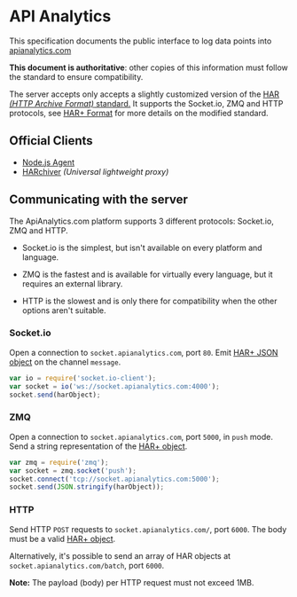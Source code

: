 # API Analytics

This specification documents the public interface to log data points into [apianalytics.com](http://apianalytics.com)

**This document is authoritative**: other copies of this information must follow the standard to ensure compatibility.

The server accepts only accepts a slightly customized version of the [HAR *(HTTP Archive Format)* standard.](http://www.softwareishard.com/blog/har-12-spec/) It supports the Socket.io, ZMQ and HTTP protocols, see [HAR+ Format](format.md) for more details on the modified standard.

## Official Clients

- [Node.js Agent](https://github.com/Mashape/analytics-agents)
- [HARchiver](https://github.com/Mashape/harchiver) *(Universal lightweight proxy)*

## Communicating with the server

The ApiAnalytics.com platform supports 3 different protocols: Socket.io, ZMQ and HTTP.

- Socket.io is the simplest, but isn't available on every platform and language.

- ZMQ is the fastest and is available for virtually every language, but it requires an external library.

- HTTP is the slowest and is only there for compatibility when the other options aren't suitable.

### Socket.io

Open a connection to `socket.apianalytics.com`, port `80`. Emit [HAR+ JSON object](format) on the channel `message`.

```js
var io = require('socket.io-client');
var socket = io('ws://socket.apianalytics.com:4000');
socket.send(harObject);
```

### ZMQ

Open a connection to `socket.apianalytics.com`, port `5000`, in `push` mode. Send a string representation of the [HAR+ object](format).

```js
var zmq = require('zmq');
var socket = zmq.socket('push');
socket.connect('tcp://socket.apianalytics.com:5000');
socket.send(JSON.stringify(harObject));
```

### HTTP

Send HTTP `POST` requests to `socket.apianalytics.com/`, port `6000`. The body must be a valid [HAR+ object](format).

Alternatively, it's possible to send an array of HAR objects at `socket.apianalytics.com/batch`, port `6000`.

**Note:** The payload (body) per HTTP request must not exceed 1MB.
